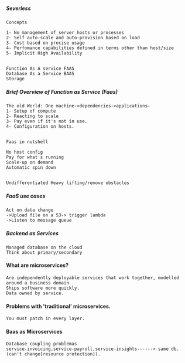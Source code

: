 ##### Severless

   	Concepts

	1- No management of server hosts or processes
	2- Self auto-scale and auto-provision based on load
	3- Cost based on precise usage
	4- Perfomance capabilities defined in terms other than host/size
	5- Implicit High Availability
	

	Function As A service FAAS
	Database As a Service BAAS
	Storage


##### Brief Overview of Function as Service (Faas)

	The old World: One machine->dependencies->applications-
	1- Setup of compute
	2- Reacting to scale
	3- Pay even if it's not in use.
	4- Configuration on hosts.
	

	Faas in nutshell

	No host config
	Pay for what's running
	Scale-up on demand
	Automatic spin down


	Undifferentiated Heavy lifting/remove obstacles

##### FaaS use cases

	Act on data change
	->Upload file on a S3-> trigger lambda
	->Listen to message queue
	
##### Backend as Services

	Managed database on the cloud
	Think about primary/secondary

#### What are microservices?

	Are independently deployable services that work together, modelled around a business domain
	Ships software more quickly.
	Data owned by service.

#### Problems with 'traditional' microservices.
	
	You must patch in every layer.

#### Baas as Microservices

	Database coupling problemas
	service-invoicing,service-payroll,service-insights------> same db. (can't change[resource protection]).
			

